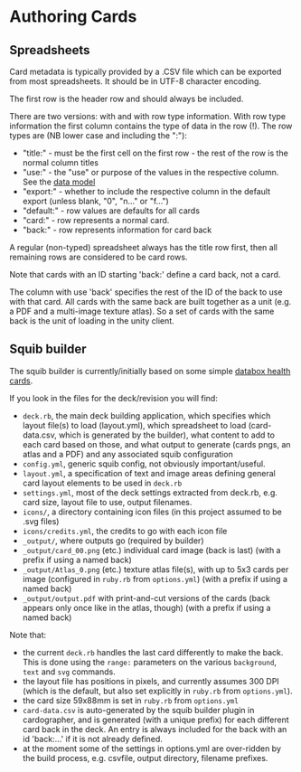 # Authoring Cards

## Spreadsheets

Card metadata is typically provided by a .CSV file which can be 
exported from most spreadsheets. 
It should be in UTF-8 character encoding.

The first row is the header row and should always be included.

There are two versions: with and with row type information.
With row type information the first column contains the type of 
data in the row (!). 
The row types are (NB lower case and including the ":"):
- "title:" - must be the first cell on the first row - the rest of the row
  is the normal column titles
- "use:" - the "use" or purpose of the values in the respective column.
  See the [data model](datamodel.md)
- "export:" - whether to include the respective column in the default 
  export (unless blank, "0", "n..." or "f...")
- "default:" - row values are defaults for all cards
- "card:" - row represents a normal card.
- "back:" - row represents information for card back

A regular (non-typed) spreadsheet always has the title row first, then
all remaining rows are considered to be card rows.

Note that cards with an ID starting 'back:' define a card back, not a card.

The column with use 'back' specifies the rest of the ID of the back
to use with that card. 
All cards with the same back are built together as a unit (e.g. a PDF
and a multi-image texture atlas). So a set of cards with the same back 
is the unit of loading in the unity client. 

## Squib builder

The squib builder is currently/initially based on some simple
[databox health cards](https://github.com/cgreenhalgh/databox-health-cards).

If you look in the files for the deck/revision you will find:
- `deck.rb`, the main deck building application, which specifies 
  which layout file(s) to load (layout.yml), which spreadsheet to 
  load (card-data.csv, which is generated by the builder), what
  content to add to each card based on those, and what output to
  generate (cards pngs, an atlas and a PDF) and any associated
  squib configuration
- `config.yml`, generic squib config, not obviously important/useful.
- `layout.yml`, a specification of text and image areas defining
  general card layout elements to be used in `deck.rb`
- `settings.yml`, most of the deck settings extracted from deck.rb,
  e.g. card size, layout file to use, output filenames.
- `icons/`, a directory containing icon files (in this project assumed
  to be .svg files)
- `icons/credits.yml`, the credits to go with each icon file
- `_output/`, where outputs go (required by builder)
- `_output/card_00.png` (etc.) individual card image (back is last)
  (with a prefix if using a named back)
- `_output/Atlas_0.png` (etc.) texture atlas file(s), with up to 5x3
  cards per image (configured in `ruby.rb` from `options.yml`) 
  (with a prefix if using a named back)
- `_output/output.pdf` with
  print-and-cut versions of the cards (back appears only once like
  in the atlas, though) (with a prefix if using a named back)

Note that:
- the current `deck.rb` handles the last card differently
  to make the back. This is done using the `range:` parameters on the
  various `background`, `text` and `svg` commands.
- the layout file has positions in pixels, and currently assumes 300 DPI
  (which is the default, but also set explicitly in `ruby.rb` from
  `options.yml`).
- the card size 59x88mm is set in `ruby.rb` from `options.yml`
- `card-data.csv` is auto-generated by the squib builder plugin in 
  cardographer, and is generated (with a unique prefix) for each 
  different card back in the deck. An entry is always included for the
  back with an id 'back:...' if it is not already defined.
- at the moment some of the settings in options.yml are over-ridden by
  the build process, e.g. csvfile, output directory, filename prefixes.


